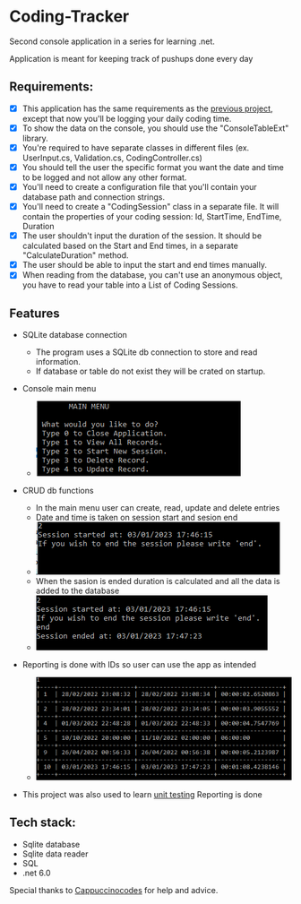 # Coding-Tracker

Second console application in a series for learning .net. 

Application is meant for keeping track of pushups done every day

## Requirements: 
 - [x] This application has the same requirements as the [previous project](https://github.com/Walter4B/Habit-Tracker), except that now you'll be logging your daily coding time.
 - [x] To show the data on the console, you should use the "ConsoleTableExt" library.
 - [x] You're required to have separate classes in different files (ex. UserInput.cs, Validation.cs, CodingController.cs)
 - [x] You should tell the user the specific format you want the date and time to be logged and not allow any other format.
 - [x] You'll need to create a configuration file that you'll contain your database path and connection strings.
 - [x] You'll need to create a "CodingSession" class in a separate file. It will contain the properties of your coding session: Id, StartTime, EndTime, Duration
 - [x] The user shouldn't input the duration of the session. It should be calculated based on the Start and End times, in a separate "CalculateDuration" method.
 - [x] The user should be able to input the start and end times manually.
 - [x] When reading from the database, you can't use an anonymous object, you have to read your table into a List of Coding Sessions.

## Features
- SQLite database connection
  - The program uses a SQLite db connection to store and read information.
  - If database or table do not exist they will be crated on startup.

- Console main menu
  - ![MainMenu](Images/MainMenu.PNG)

- CRUD db functions 
  - In the main menu user can create, read, update and delete entries
  - Date and time is taken on session start and sesion end
  - ![CRUD](Images/Input.PNG)
  - When the sasion is ended duration is calculated and all the data is added to the database
  - ![CRUD](Images/Input2.PNG)

- Reporting is done with IDs so user can use the app as intended
  - ![CRUD](Images/Report.PNG)

- This project was also used to learn [unit testing](https://github.com/Walter4B/Coding-Tracker/tree/master/CodingTracker.UnitTests) 
Reporting is done 
## Tech stack:
- Sqlite database 
- Sqlite data reader
- SQL
- .net 6.0

Special thanks to [Cappuccinocodes](https://github.com/cappuccinocodes) for help and advice.
